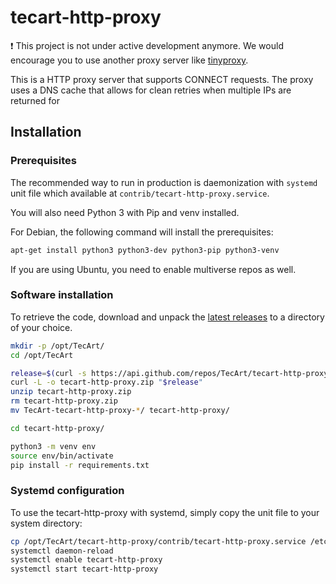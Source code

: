 # tecart-http-proxy

:heavy_exclamation_mark: This project is not under active development anymore. We would encourage you to use another proxy server like [tinyproxy](https://github.com/tinyproxy/tinyproxy).

This is a HTTP proxy server that supports CONNECT requests. The proxy uses a
DNS cache that allows for clean retries when multiple IPs are returned for 

## Installation
### Prerequisites

The recommended way to run in production is daemonization with `systemd` unit file which available at `contrib/tecart-http-proxy.service`.

You will also need Python 3 with Pip and venv installed.

For Debian, the following command will install the prerequisites:

```sh
apt-get install python3 python3-dev python3-pip python3-venv
```
If you are using Ubuntu, you need to enable multiverse repos as well. 

### Software installation

To retrieve the code, download and unpack the 
[latest releases](https://github.com/TecArt/tecart-http-proxy/releases/latest) 
to a directory of your choice. 

```sh
mkdir -p /opt/TecArt/
cd /opt/TecArt

release=$(curl -s https://api.github.com/repos/TecArt/tecart-http-proxy/releases/latest | grep zipball_url | head -n 1 | cut -d '"' -f 4)
curl -L -o tecart-http-proxy.zip "$release"
unzip tecart-http-proxy.zip
rm tecart-http-proxy.zip
mv TecArt-tecart-http-proxy-*/ tecart-http-proxy/

cd tecart-http-proxy/

python3 -m venv env
source env/bin/activate
pip install -r requirements.txt
```

### Systemd configuration

To use the tecart-http-proxy with systemd, simply copy the unit file to your
system directory:

```sh
cp /opt/TecArt/tecart-http-proxy/contrib/tecart-http-proxy.service /etc/systemd/system/
systemctl daemon-reload
systemctl enable tecart-http-proxy
systemctl start tecart-http-proxy
```
